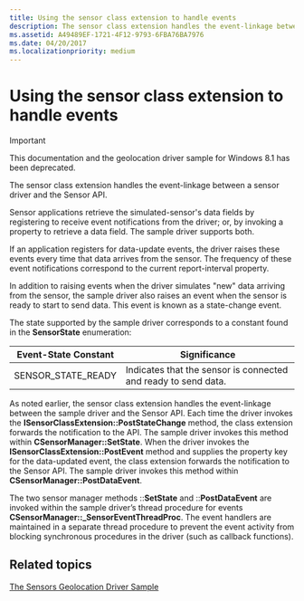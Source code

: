 ```yaml
---
title: Using the sensor class extension to handle events
description: The sensor class extension handles the event-linkage between a sensor driver and the Sensor API.
ms.assetid: A49489EF-1721-4F12-9793-6FBA76BA7976
ms.date: 04/20/2017
ms.localizationpriority: medium
---
```


# Using the sensor class extension to handle events

> [!IMPORTANT] 
> This documentation and the geolocation driver sample for Windows 8.1 has been deprecated.

The sensor class extension handles the event-linkage between a sensor driver and the Sensor API.

Sensor applications retrieve the simulated-sensor's data fields by registering to receive event notifications from the driver; or, by invoking a property to retrieve a data field. The sample driver supports both.

If an application registers for data-update events, the driver raises these events every time that data arrives from the sensor. The frequency of these event notifications correspond to the current report-interval property.

In addition to raising events when the driver simulates "new" data arriving from the sensor, the sample driver also raises an event when the sensor is ready to start to send data. This event is known as a state-change event.

The state supported by the sample driver corresponds to a constant found in the **SensorState** enumeration:

| Event-State Constant | Significance                                                   |
|----------------------|----------------------------------------------------------------|
| SENSOR\_STATE\_READY | Indicates that the sensor is connected and ready to send data. |

 

As noted earlier, the sensor class extension handles the event-linkage between the sample driver and the Sensor API. Each time the driver invokes the **ISensorClassExtension::PostStateChange** method, the class extension forwards the notification to the API. The sample driver invokes this method within **CSensorManager::SetState**. When the driver invokes the **ISensorClassExtension::PostEvent** method and supplies the property key for the data-updated event, the class extension forwards the notification to the Sensor API. The sample driver invokes this method within **CSensorManager::PostDataEvent**.

The two sensor manager methods ::**SetState** and ::**PostDataEvent** are invoked within the sample driver’s thread procedure for events **CSensorManager::\_SensorEventThreadProc**. The event handlers are maintained in a separate thread procedure to prevent the event activity from blocking synchronous procedures in the driver (such as callback functions).

## Related topics
[The Sensors Geolocation Driver Sample](sensors-geolocation-driver-sample.md)  



